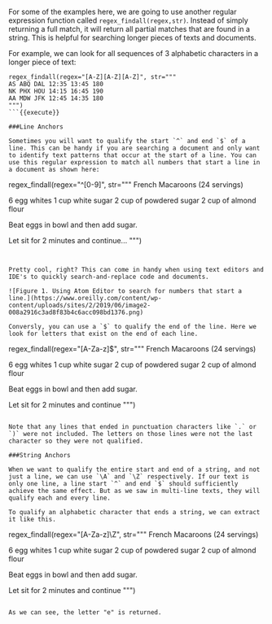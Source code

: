 
For some of the examples here, we are going to use another regular expression function called `regex_findall(regex,str)`. Instead of simply returning a full match, it will return all partial matches that are found in a string. This is helpful for searching longer pieces of texts and documents.  

For example, we can look for all sequences of 3 alphabetic characters in a longer piece of text: 

```
regex_findall(regex="[A-Z][A-Z][A-Z]", str="""
AS ABQ DAL 12:35 13:45 180
NK PHX HOU 14:15 16:45 190
AA MDW JFK 12:45 14:35 180
""")
```{{execute}}

###Line Anchors

Sometimes you will want to qualify the start `^` and end `$` of a line. This can be handy if you are searching a document and only want to identify text patterns that occur at the start of a line. You can use this regular expression to match all numbers that start a line in a document as shown here: 

```
regex_findall(regex="^[0-9]", str="""
French Macaroons (24 servings)

6 egg whites
1 cup white sugar
2 cup of powdered sugar
2 cup of almond flour 

Beat eggs in bowl and then add sugar.

Let sit for 2 minutes and continue... 
""")
```{{execute}}


Pretty cool, right? This can come in handy when using text editors and IDE's to quickly search-and-replace code and documents. 

![Figure 1. Using Atom Editor to search for numbers that start a line.](https://www.oreilly.com/content/wp-content/uploads/sites/2/2019/06/image2-008a2916c3ad8f83b4c6acc098bd1376.png)

Conversly, you can use a `$` to qualify the end of the line. Here we look for letters that exist on the end of each line. 

```
regex_findall(regex="[A-Za-z]$", str="""
French Macaroons (24 servings)

6 egg whites
1 cup white sugar
2 cup of powdered sugar
2 cup of almond flour 

Beat eggs in bowl and then add sugar.

Let sit for 2 minutes and continue
""")
```{{execute}}

Note that any lines that ended in punctuation characters like `.` or `)` were not included. The letters on those lines were not the last character so they were not qualified. 

###String Anchors

When we want to qualify the entire start and end of a string, and not just a line, we can use `\A` and `\Z` respectively. If our text is only one line, a line start `^` and end `$` should sufficiently achieve the same effect. But as we saw in multi-line texts, they will qualify each and every line. 

To qualify an alphabetic character that ends a string, we can extract it like this. 

```
regex_findall(regex="[A-Za-z]\Z", str="""
French Macaroons (24 servings)

6 egg whites
1 cup white sugar
2 cup of powdered sugar
2 cup of almond flour 

Beat eggs in bowl and then add sugar.

Let sit for 2 minutes and continue
""")
```{{execute}}

As we can see, the letter "e" is returned. 
